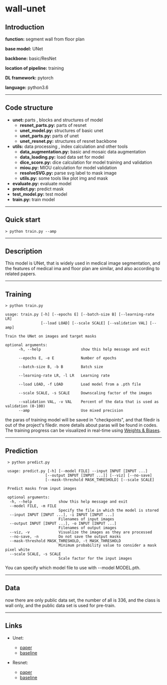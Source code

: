 # **wall-unet**



## **Introduction**


**function:** segment wall from floor plan 

**base model:** UNet 

**backbone:** basic/ResNet 

**location of pipeline:** training

**DL framework:** pytorch

**language:** python3.6

***

## Code structure


- **unet:** parts , blocks and structures of model
  - **resnet_parts.py:** parts of resnet
  - **unet_model.py:** structures of basic unet
  - **unet_parts.py:** parts of unet
  - **unet_resnet.py:** structures of resnet backbone
- **utils:** data processing , index calculation and other tools
  - **data_augmentation.py:** basic and mosaic data augmentation
  - **data_loading.py:** load data set for model
  - **dice_score.py:** dice calculation for model training and validation
  - **miou.py:** MIOU calculation for model validation
  - **resolveSVG.py:** parse svg label to mask image
  - **utils.py:** some tools like plot img and mask
- **evaluate.py:** evaluate model
- **predict.py:** predict mask
- **test_model.py:** test model
- **train.py:** train model
***


## Quick start 


```console
> python train.py --amp
```
***


## Description


This model is UNet, that is widely used in medical image segmentation, and the features of medical ima and floor plan are similar, and also according to related papers.
***


## Training


```console
> python train.py 

usage: train.py [-h] [--epochs E] [--batch-size B] [--learning-rate LR]
                [--load LOAD] [--scale SCALE] [--validation VAL] [--amp]

Train the UNet on images and target masks

optional arguments:
      -h, --help                  show this help message and exit
      
      --epochs E, -e E            Number of epochs
      
      --batch-size B, -b B        Batch size
      
      --learning-rate LR, -l LR   Learning rate
      
      --load LOAD, -f LOAD        Load model from a .pth file
      
      --scale SCALE, -s SCALE     Downscaling factor of the images
      
      --validation VAL, -v VAL    Percent of the data that is used as validation (0-100)        
      --amp                       Use mixed precision
```

the paras of training model will be saved in "checkpoints", and that filedir is out of the project's filedir.
more details about paras will be found in codes.
The training progress can be visualized in real-time using [Weights & Biases](https://wandb.ai/site).
***


## Prediction


```console
 > python predict.py

 usage: predict.py [-h] [--model FILE] --input INPUT [INPUT ...] 
                  [--output INPUT [INPUT ...]] [--viz] [--no-save]
                  [--mask-threshold MASK_THRESHOLD] [--scale SCALE]

 Predict masks from input images

 optional arguments:
  -h, --help            show this help message and exit
  --model FILE, -m FILE
                        Specify the file in which the model is stored
  --input INPUT [INPUT ...], -i INPUT [INPUT ...]
                        Filenames of input images
  --output INPUT [INPUT ...], -o INPUT [INPUT ...]
                        Filenames of output images
  --viz, -v             Visualize the images as they are processed
  --no-save, -n         Do not save the output masks
  --mask-threshold MASK_THRESHOLD, -t MASK_THRESHOLD
                        Minimum probability value to consider a mask pixel white
  --scale SCALE, -s SCALE
                        Scale factor for the input images
```

You can specify which model file to use with --model MODEL.pth.
***


## Data


now there are only public data set, the number of all is 336, and the class is wall only, and the public data set is used for pre-train.
***


## Links


- Unet: 
  - [paper](https://arxiv.org/abs/1505.04597)
  - [baseline](https://github.com/milesial/Pytorch-UNet/tree/db72295019a2114f4c84940d9aaf1232b2a23352)

- Resnet:
  - [paper](https://arxiv.org/abs/1512.03385)
  - [baseline](https://github.com/pytorch/vision/blob/main/torchvision/models/resnet.py)
